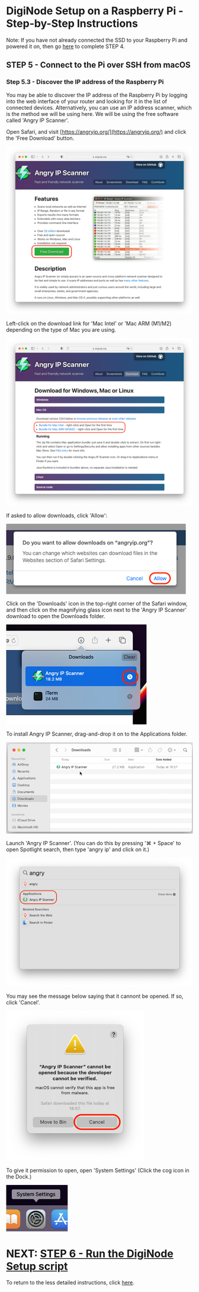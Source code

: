 # DigiNode Setup on a Raspberry Pi - Step-by-Step Instructions

Note: If you have not already connected the SSD to your Raspberry Pi and powered it on, then go [here](/docs/rpi_setup_step4_boot_pi.md) to complete STEP 4.

## STEP 5 - Connect to the Pi over SSH from macOS

### Step 5.3 - Discover the IP address of the Raspberry Pi

You may be able to discover the IP address of the Raspberry Pi by logging into the web interface of your router and looking for it in the list of connected devices. Alternatively, you can use an IP address scanner, which is the method we will be using here. We will be using the free software called 'Angry IP Scanner'.

Open Safari, and visit [https://angryip.org/](https://angryip.org/) and click the 'Free Download' button.

![Download Angry IP Scanner](/images/macos_setup_5_3a.png)

Left-click on the download link for 'Mac Intel' or 'Mac ARM (M1/M2) depending on the type of Mac you are using.

![Download Angry IP Scanner](/images/macos_setup_5_3b.png)

If asked to allow downloads, click 'Allow':

![Download Andry IP Scanner](/images/macos_setup_5_3c.png)

Click on the 'Downloads' icon in the top-right corner of the Safari window, and then click on the magnifying glass icon next to the 'Angry IP Scanner' download to open the Downloads folder.

![Download Angry IP Scanner](/images/macos_setup_5_3d.png)

To install Angry IP Scanner, drag-and-drop it on to the Applications folder.

![Install Angry IP Scanner](/images/macos_setup_5_3e.gif)

Launch 'Angry IP Scanner'. (You can do this by pressing '⌘ + Space' to open Spotlight search, then type 'angry ip' and click on it.)

![Launch Angry IP Scanner](/images/macos_setup_5_3f.png)

You may see the message below saying that it cannont be opened. If so, click 'Cancel'.

![Cannot Open Angry IP Scanner](/images/macos_setup_5_3g.png)

To give it permission to open, open 'System Settings' (Click the cog icon in the Dock.)

![Open System Settings](/images/macos_setup_5_3h.png)


# NEXT: [STEP 6 - Run the DigiNode Setup script](/docs/rpi_setup_step6_run_diginode_setup.md)

To return to the less detailed instructions, click [here](/docs/rpi_setup.md).